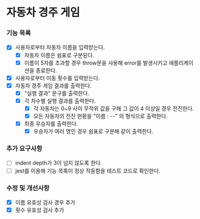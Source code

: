 # 자동차 경주 게임
### 기능 목록
 - [x] 사용자로부터 자동차 이름을 입력받는다.
   - [x] 자동차 이름은 쉼표로 구분된다.
   - [x] 이름이 5자를 초과할 경우 throw문을 사용해 error를 발생시키고 애플리케이션을 종료한다.
 - [x] 사용자로부터 이동 횟수를 입력받는다.
 - [x] 자동차 경주 게임 결과를 출력한다.
   - [x] "실행 결과" 문구를 출력한다.
   - [x] 각 차수별 실행 결과를 출력한다.
     - [x] 각 자동차는 0~9 사이 무작위 값을 구해 그 값이 4 이상일 경우 전진한다.
     - [x] 모든 자동차의 전진 현황을 "이름 : --" 의 형식으로 출력한다.
   - [x] 최종 우승자를 출력한다.
     - [x] 우승자가 여러 명인 경우 쉼표로 구분해 같이 출력한다.

### 추가 요구사항
 - [ ] indent depth가 3이 넘지 않도록 한다.
 - [ ] jest를 이용해 기능 목록이 정상 작동함을 테스트 코드로 확인한다.

### 수정 및 개선사항
 - [x] 이름 유효성 검사 경우 추가
 - [x] 횟수 유효성 검사 추가
